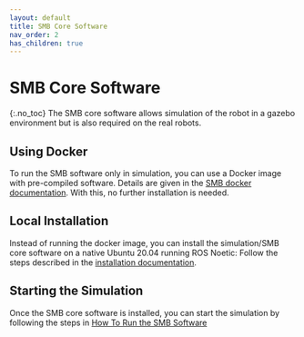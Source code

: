 ```yaml
---
layout: default
title: SMB Core Software
nav_order: 2
has_children: true
---
```


# SMB Core Software

{:.no_toc}
The SMB core software allows simulation of the robot in a gazebo environment but is also required on the real robots.

## Using Docker

To run the SMB software only in simulation, you can use a Docker image with pre-compiled software. Details are given in the [SMB docker documentation](docker_installation.md). With this, no further installation is needed.

## Local Installation

Instead of running the docker image, you can install the simulation/SMB core software on a native Ubuntu 20.04 running ROS Noetic: Follow the steps described in the [installation documentation](installation_core.md).


## Starting the Simulation

Once the SMB core software is installed, you can start the simulation by following the steps in [How To Run the SMB Software](HowToRunSoftware.md)
